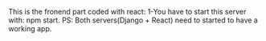 This is the fronend part coded with react:
1-You have to start this server with: npm start.
PS: Both servers(Django + React) need to started to have a working app.
